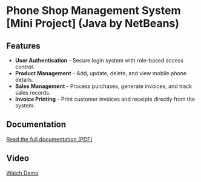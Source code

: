 # Phone Shop Management System [Mini Project] (Java by NetBeans)

## Features
- **User Authentication** - Secure login system with role-based access control.
- **Product Management** - Add, update, delete, and view mobile phone details.
- **Sales Management** - Process purchases, generate invoices, and track sales records.
- **Invoice Printing** - Print customer invoices and receipts directly from the system.

## Documentation
[Read the full documentation (PDF)](https://github.com/gunsupm/Java/blob/a6601d1a76b573a59593187a8af4cc8fec9e274f/%E0%B8%A3%E0%B8%B9%E0%B8%9B%E0%B9%80%E0%B8%A5%E0%B9%88%E0%B8%A1%E0%B8%A3%E0%B8%B2%E0%B8%A2%E0%B8%87%E0%B8%B2%E0%B8%99%E0%B8%A3%E0%B9%89%E0%B8%B2%E0%B8%99%E0%B8%82%E0%B8%B2%E0%B8%A2%E0%B8%A1%E0%B8%B7%E0%B8%AD%E0%B8%96%E0%B8%B7%E0%B8%AD-%E0%B8%9B%E0%B8%A7%E0%B8%84.pdf)

## Video
[Watch Demo](https://github.com/gunsupm/Java/blob/main/คลิปนำเสนอร้านขายมือถือ-ปวค.65-3.mp4)

